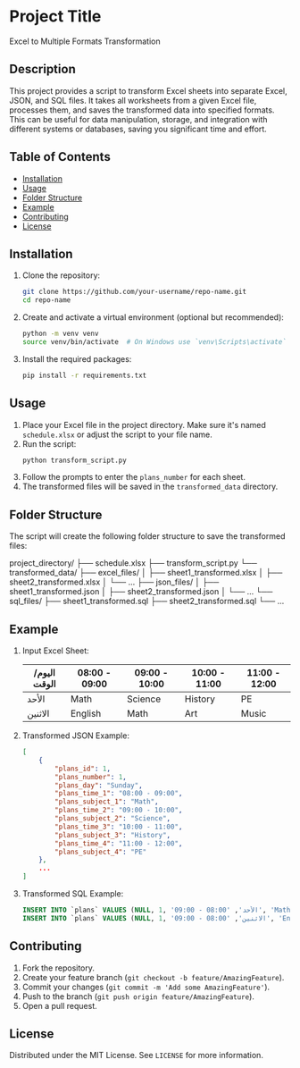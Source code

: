 # Project Title

Excel to Multiple Formats Transformation

## Description

This project provides a script to transform Excel sheets into separate Excel, JSON, and SQL files. It takes all worksheets from a given Excel file, processes them, and saves the transformed data into specified formats. This can be useful for data manipulation, storage, and integration with different systems or databases, saving you significant time and effort.

## Table of Contents

- [Installation](#installation)
- [Usage](#usage)
- [Folder Structure](#folder-structure)
- [Example](#example)
- [Contributing](#contributing)
- [License](#license)

## Installation

1. Clone the repository:
    ```sh
    git clone https://github.com/your-username/repo-name.git
    cd repo-name
    ```
2. Create and activate a virtual environment (optional but recommended):
    ```sh
    python -m venv venv
    source venv/bin/activate  # On Windows use `venv\Scripts\activate`
    ```
3. Install the required packages:
    ```sh
    pip install -r requirements.txt
    ```

## Usage

1. Place your Excel file in the project directory. Make sure it's named `schedule.xlsx` or adjust the script to your file name.
2. Run the script:
    ```sh
    python transform_script.py
    ```
3. Follow the prompts to enter the `plans_number` for each sheet.
4. The transformed files will be saved in the `transformed_data` directory.

## Folder Structure

The script will create the following folder structure to save the transformed files:

project_directory/
├── schedule.xlsx
├── transform_script.py
└── transformed_data/
├── excel_files/
│ ├── sheet1_transformed.xlsx
│ ├── sheet2_transformed.xlsx
│ └── ...
├── json_files/
│ ├── sheet1_transformed.json
│ ├── sheet2_transformed.json
│ └── ...
└── sql_files/
├── sheet1_transformed.sql
├── sheet2_transformed.sql
└── ...


## Example

1. Input Excel Sheet:

    | اليوم/الوقت | 08:00 - 09:00 | 09:00 - 10:00 | 10:00 - 11:00 | 11:00 - 12:00 |
    |--------------|---------------|---------------|---------------|---------------|
    | الأحد        | Math          | Science       | History       | PE            |
    | الاثنين      | English       | Math          | Art           | Music         |

2. Transformed JSON Example:

    ```json
    [
        {
            "plans_id": 1,
            "plans_number": 1,
            "plans_day": "Sunday",
            "plans_time_1": "08:00 - 09:00",
            "plans_subject_1": "Math",
            "plans_time_2": "09:00 - 10:00",
            "plans_subject_2": "Science",
            "plans_time_3": "10:00 - 11:00",
            "plans_subject_3": "History",
            "plans_time_4": "11:00 - 12:00",
            "plans_subject_4": "PE"
        },
        ...
    ]
    ```

3. Transformed SQL Example:

    ```sql
    INSERT INTO `plans` VALUES (NULL, 1, 'الأحد', '08:00 - 09:00', 'Math', '09:00 - 10:00', 'Science', '10:00 - 11:00', 'History', '11:00 - 12:00', 'PE');
    INSERT INTO `plans` VALUES (NULL, 1, 'الاثنين', '08:00 - 09:00', 'English', '09:00 - 10:00', 'Math', '10:00 - 11:00', 'Art', '11:00 - 12:00', 'Music');
    ```

## Contributing

1. Fork the repository.
2. Create your feature branch (`git checkout -b feature/AmazingFeature`).
3. Commit your changes (`git commit -m 'Add some AmazingFeature'`).
4. Push to the branch (`git push origin feature/AmazingFeature`).
5. Open a pull request.

## License

Distributed under the MIT License. See `LICENSE` for more information.
